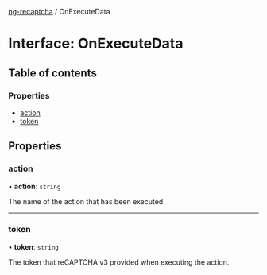 [ng-recaptcha](../README.md) / OnExecuteData

# Interface: OnExecuteData

## Table of contents

### Properties

- [action](OnExecuteData.md#action)
- [token](OnExecuteData.md#token)

## Properties

### action

• **action**: `string`

The name of the action that has been executed.

---

### token

• **token**: `string`

The token that reCAPTCHA v3 provided when executing the action.
